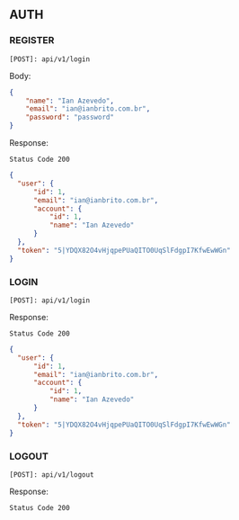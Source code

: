 ## AUTH
### REGISTER
```
[POST]: api/v1/login
```
Body:

```json
{
    "name": "Ian Azevedo",
    "email": "ian@ianbrito.com.br",
    "password": "password"
}
```
Response:

```Status Code 200```

```json
{
  "user": {
      "id": 1,
      "email": "ian@ianbrito.com.br",
      "account": {
          "id": 1,
          "name": "Ian Azevedo"
      }
  },
  "token": "5|YDQX82O4vHjqpePUaQITO0UqSlFdgpI7KfwEwWGn"
}
```
### LOGIN
```
[POST]: api/v1/login
```
Response:

```Status Code 200```

```json
{
  "user": {
      "id": 1,
      "email": "ian@ianbrito.com.br",
      "account": {
          "id": 1,
          "name": "Ian Azevedo"
      }
  },
  "token": "5|YDQX82O4vHjqpePUaQITO0UqSlFdgpI7KfwEwWGn"
}
```

### LOGOUT
```
[POST]: api/v1/logout
```
Response:

```Status Code 200```

